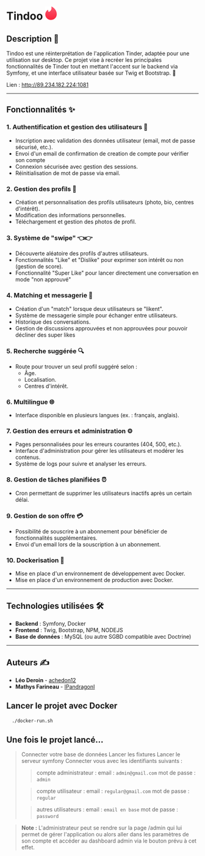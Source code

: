 # **Tindoo**  <img alt="Tindoo Logo" height="35" src="assets/favicon.png" width="30"/>


## **Description** 🎉
Tindoo est une réinterprétation de l'application Tinder, adaptée pour une utilisation sur desktop. 
Ce projet vise à recréer les principales fonctionnalités de Tinder tout en mettant l'accent sur le backend via Symfony, et une interface utilisateur basée sur Twig et Bootstrap. 🚀

Lien : http://89.234.182.224:1081

---

## **Fonctionnalités** ✨
### **1. Authentification et gestion des utilisateurs** 🔐
- Inscription avec validation des données utilisateur (email, mot de passe sécurisé, etc.).
- Envoi d'un email de confirmation de creation de compte pour vérifier son compte
- Connexion sécurisée avec gestion des sessions.
- Réinitialisation de mot de passe via email.

### **2. Gestion des profils** 📝
- Création et personnalisation des profils utilisateurs (photo, bio, centres d'intérêt).
- Modification des informations personnelles.
- Téléchargement et gestion des photos de profil.

### **3. Système de "swipe"** 👈👉
- Découverte aléatoire des profils d'autres utilisateurs.
- Fonctionnalités "Like" et "Dislike" pour exprimer son intérêt ou non (gestion de score).
- Fonctionnalité "Super Like" pour lancer directement une conversation en mode "non approuvé"

### **4. Matching et messagerie** 💬
- Création d'un "match" lorsque deux utilisateurs se "likent".
- Système de messagerie simple pour échanger entre utilisateurs.
- Historique des conversations.
- Gestion de discussions approuvées et non approuvées pour pouvoir décliner des super likes

### **5. Recherche suggérée** 🔍
- Route pour trouver un seul profil suggéré selon :
    - Âge.
    - Localisation.
    - Centres d'intérêt.

### **6. Multilingue** 🌐
- Interface disponible en plusieurs langues (ex. : français, anglais).

### **7. Gestion des erreurs et administration** ⚙️
- Pages personnalisées pour les erreurs courantes (404, 500, etc.).
- Interface d'administration pour gérer les utilisateurs et modérer les contenus.
- Système de logs pour suivre et analyser les erreurs.

### **8. Gestion de tâches planifiées** ⏰
- Cron permettant de supprimer les utilisateurs inactifs après un certain délai.

### **9. Gestion de son offre** 💳
- Possibilité de souscrire à un abonnement pour bénéficier de fonctionnalités supplémentaires.
- Envoi d'un email lors de la souscription à un abonnement.

### **10. Dockerisation** 🐳
- Mise en place d'un environnement de développement avec Docker.
- Mise en place d'un environnement de production avec Docker.


---

## **Technologies utilisées** 🛠️
- **Backend** : Symfony, Docker
- **Frontend** : Twig, Bootstrap, NPM, NODEJS
- **Base de données** : MySQL (ou autre SGBD compatible avec Doctrine)

---

## **Auteurs** ✍️

- **Léo Deroin** - [achedon12](https://github.com/achedon12)
- **Mathys Farineau** - [IPandragonI](https://github.com/IPandragonI)

## Lancer le projet avec Docker

```bash
  ./docker-run.sh
```

## Une fois le projet lancé...

  > Connecter votre base de données
  > Lancer les fixtures
  > Lancer le serveur symfony
  > Connecter vous avec les identifiants suivants :
  >> compte administrateur :
  >> email : `admin@gmail.com`
  >> mot de passe : `admin`
  > 
  >> compte utilisateur :
  >> email : `regular@gmail.com`
  >> mot de passe : `regular`
  >
  >> autres utilisateurs :
  >> email : `email en base`
  >> mot de passe : `password`

> **Note :** L'administrateur peut se rendre sur la page /admin qui lui permet de gérer l'application ou alors aller dans les paramètres de son compte et accéder au dashboard admin via le bouton prévu à cet effet.
